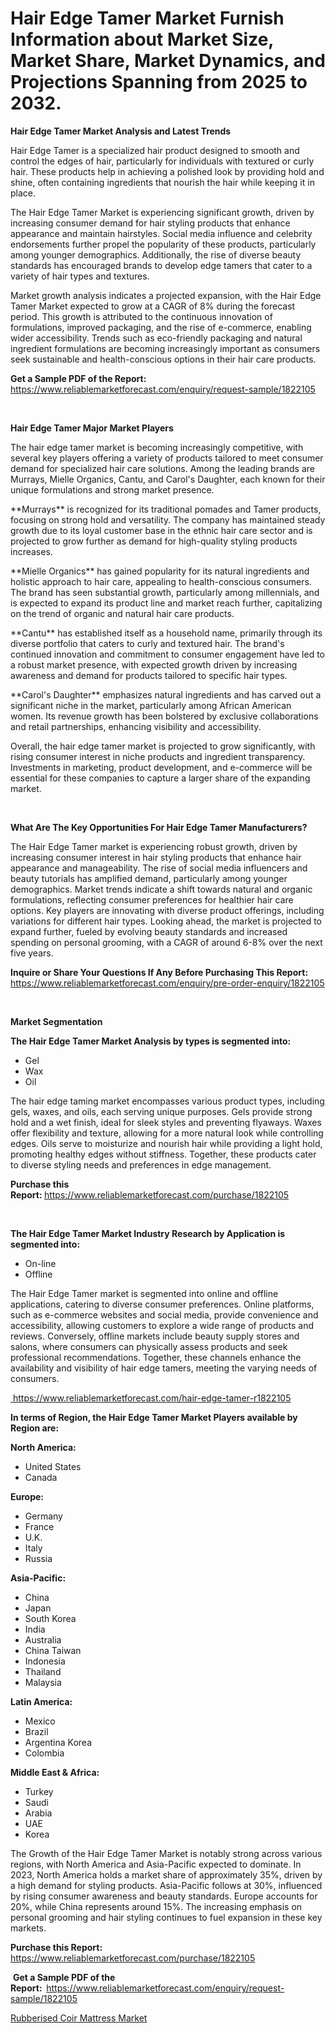 <p><h1>Hair Edge Tamer Market Furnish Information about Market Size, Market Share, Market Dynamics, and Projections Spanning from 2025 to 2032.</h1></p><p><strong>Hair Edge Tamer Market Analysis and Latest Trends</strong></p>
<p><p>Hair Edge Tamer is a specialized hair product designed to smooth and control the edges of hair, particularly for individuals with textured or curly hair. These products help in achieving a polished look by providing hold and shine, often containing ingredients that nourish the hair while keeping it in place. </p><p>The Hair Edge Tamer Market is experiencing significant growth, driven by increasing consumer demand for hair styling products that enhance appearance and maintain hairstyles. Social media influence and celebrity endorsements further propel the popularity of these products, particularly among younger demographics. Additionally, the rise of diverse beauty standards has encouraged brands to develop edge tamers that cater to a variety of hair types and textures.</p><p>Market growth analysis indicates a projected expansion, with the Hair Edge Tamer Market expected to grow at a CAGR of 8% during the forecast period. This growth is attributed to the continuous innovation of formulations, improved packaging, and the rise of e-commerce, enabling wider accessibility. Trends such as eco-friendly packaging and natural ingredient formulations are becoming increasingly important as consumers seek sustainable and health-conscious options in their hair care products.</p></p>
<p><strong>Get a Sample PDF of the Report:&nbsp;</strong> <a href="https://www.reliablemarketforecast.com/enquiry/request-sample/1822105?utm_campaign=1108&utm_medium=2&utm_source=Github&utm_content=ia&utm_term=07022025&utm_id=hair-edge-tamer">https://www.reliablemarketforecast.com/enquiry/request-sample/1822105</a></p>
<p>&nbsp;</p>
<p><strong>Hair Edge Tamer Major Market Players</strong></p>
<p><p>The hair edge tamer market is becoming increasingly competitive, with several key players offering a variety of products tailored to meet consumer demand for specialized hair care solutions. Among the leading brands are Murrays, Mielle Organics, Cantu, and Carol's Daughter, each known for their unique formulations and strong market presence.</p><p>**Murrays** is recognized for its traditional pomades and Tamer products, focusing on strong hold and versatility. The company has maintained steady growth due to its loyal customer base in the ethnic hair care sector and is projected to grow further as demand for high-quality styling products increases.</p><p>**Mielle Organics** has gained popularity for its natural ingredients and holistic approach to hair care, appealing to health-conscious consumers. The brand has seen substantial growth, particularly among millennials, and is expected to expand its product line and market reach further, capitalizing on the trend of organic and natural hair care products.</p><p>**Cantu** has established itself as a household name, primarily through its diverse portfolio that caters to curly and textured hair. The brand's continued innovation and commitment to consumer engagement have led to a robust market presence, with expected growth driven by increasing awareness and demand for products tailored to specific hair types.</p><p>**Carol's Daughter** emphasizes natural ingredients and has carved out a significant niche in the market, particularly among African American women. Its revenue growth has been bolstered by exclusive collaborations and retail partnerships, enhancing visibility and accessibility.</p><p>Overall, the hair edge tamer market is projected to grow significantly, with rising consumer interest in niche products and ingredient transparency. Investments in marketing, product development, and e-commerce will be essential for these companies to capture a larger share of the expanding market.</p></p>
<p>&nbsp;</p>
<p><strong>What Are The Key Opportunities For Hair Edge Tamer Manufacturers?</strong></p>
<p><p>The Hair Edge Tamer market is experiencing robust growth, driven by increasing consumer interest in hair styling products that enhance hair appearance and manageability. The rise of social media influencers and beauty tutorials has amplified demand, particularly among younger demographics. Market trends indicate a shift towards natural and organic formulations, reflecting consumer preferences for healthier hair care options. Key players are innovating with diverse product offerings, including variations for different hair types. Looking ahead, the market is projected to expand further, fueled by evolving beauty standards and increased spending on personal grooming, with a CAGR of around 6-8% over the next five years.</p></p>
<p><strong>Inquire or Share Your Questions If Any Before Purchasing This Report:</strong> <a href="https://www.reliablemarketforecast.com/enquiry/pre-order-enquiry/1822105?utm_campaign=1108&utm_medium=2&utm_source=Github&utm_content=ia&utm_term=07022025&utm_id=hair-edge-tamer">https://www.reliablemarketforecast.com/enquiry/pre-order-enquiry/1822105</a></p>
<p>&nbsp;</p>
<p><strong>Market Segmentation</strong></p>
<p><strong>The Hair Edge Tamer Market Analysis by types is segmented into:</strong></p>
<p><ul><li>Gel</li><li>Wax</li><li>Oil</li></ul></p>
<p><p>The hair edge taming market encompasses various product types, including gels, waxes, and oils, each serving unique purposes. Gels provide strong hold and a wet finish, ideal for sleek styles and preventing flyaways. Waxes offer flexibility and texture, allowing for a more natural look while controlling edges. Oils serve to moisturize and nourish hair while providing a light hold, promoting healthy edges without stiffness. Together, these products cater to diverse styling needs and preferences in edge management.</p></p>
<p><strong>Purchase this Report:&nbsp;</strong><a href="https://www.reliablemarketforecast.com/purchase/1822105?utm_campaign=1108&utm_medium=2&utm_source=Github&utm_content=ia&utm_term=07022025&utm_id=hair-edge-tamer">https://www.reliablemarketforecast.com/purchase/1822105</a></p>
<p>&nbsp;</p>
<p><strong>The Hair Edge Tamer Market Industry Research by Application is segmented into:</strong></p>
<p><ul><li>On-line</li><li>Offline</li></ul></p>
<p><p>The Hair Edge Tamer market is segmented into online and offline applications, catering to diverse consumer preferences. Online platforms, such as e-commerce websites and social media, provide convenience and accessibility, allowing customers to explore a wide range of products and reviews. Conversely, offline markets include beauty supply stores and salons, where consumers can physically assess products and seek professional recommendations. Together, these channels enhance the availability and visibility of hair edge tamers, meeting the varying needs of consumers.</p></p>
<p><a href="https://www.reliablemarketforecast.com/hair-edge-tamer-r1822105?utm_campaign=1108&utm_medium=2&utm_source=Github&utm_content=ia&utm_term=07022025&utm_id=hair-edge-tamer">&nbsp;https://www.reliablemarketforecast.com/hair-edge-tamer-r1822105</a></p>
<p><strong>In terms of Region, the Hair Edge Tamer Market Players available by Region are:</strong></p>
<p>
    <p> <strong> North America: </strong>
        <ul>
            <li>United States</li>
            <li>Canada</li>
        </ul>
        </p> 
    <p> <strong> Europe: </strong>
        <ul>
            <li>Germany</li>
            <li>France</li>
            <li>U.K.</li>
            <li>Italy</li>
            <li>Russia</li>
        </ul>
        </p> 
    <p> <strong> Asia-Pacific: </strong>
        <ul>
            <li>China</li>
            <li>Japan</li>
            <li>South Korea</li>
            <li>India</li>
            <li>Australia</li>
            <li>China Taiwan</li>
            <li>Indonesia</li>
            <li>Thailand</li>
            <li>Malaysia</li>
        </ul>
        </p> 
    <p> <strong> Latin America: </strong>
        <ul>
            <li>Mexico</li>
            <li>Brazil</li>
            <li>Argentina Korea</li>
            <li>Colombia</li>
        </ul>
        </p> 
    <p> <strong> Middle East & Africa: </strong>
        <ul>
            <li>Turkey</li>
            <li>Saudi</li>
            <li>Arabia</li>
            <li>UAE</li>
            <li>Korea</li>
        </ul>
    </p>
    </p>
<p><p>The Growth of the Hair Edge Tamer Market is notably strong across various regions, with North America and Asia-Pacific expected to dominate. In 2023, North America holds a market share of approximately 35%, driven by a high demand for styling products. Asia-Pacific follows at 30%, influenced by rising consumer awareness and beauty standards. Europe accounts for 20%, while China represents around 15%. The increasing emphasis on personal grooming and hair styling continues to fuel expansion in these key markets.</p></p>
<p><strong>Purchase this Report: </strong><a href="https://www.reliablemarketforecast.com/purchase/1822105?utm_campaign=1108&utm_medium=2&utm_source=Github&utm_content=ia&utm_term=07022025&utm_id=hair-edge-tamer">https://www.reliablemarketforecast.com/purchase/1822105</a></p>
<p>&nbsp;<strong>Get a Sample PDF of the Report:&nbsp;&nbsp;</strong><a href="https://www.reliablemarketforecast.com/enquiry/request-sample/1822105?utm_campaign=1108&utm_medium=2&utm_source=Github&utm_content=ia&utm_term=07022025&utm_id=hair-edge-tamer">https://www.reliablemarketforecast.com/enquiry/request-sample/1822105</a></p>
<p><strong></strong></p>
<p><p><a href="https://github.com/CliffMedina6/Market-Research-Report-List-7/blob/main/rubberised-coir-mattress-market.md?utm_campaign=1108&utm_medium=2&utm_source=Github&utm_content=ia&utm_term=07022025&utm_id=hair-edge-tamer">Rubberised Coir Mattress Market</a></p></p>